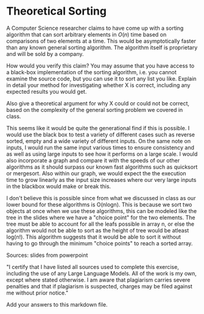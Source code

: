 # Theoretical Sorting

A Computer Science researcher claims to have come up with a sorting algorithm
that can sort arbitrary elements in $O(n)$ time based on comparisons of two
elements at a time. This would be asymptotically faster than any known general
sorting algorithm. The algorithm itself is proprietary and will be sold by a
company.

How would you verify this claim? You may assume that you have access to a
black-box implementation of the sorting algorithm, i.e. you cannot examine the
source code, but you can use it to sort any list you like. Explain in detail
your method for investigating whether X is correct, including any expected
results you would get.

Also give a theoretical argument for why X could or could not be correct, based
on the complexity of the general sorting problem we covered in class.

This seems like it would be quite the generational find if this is possible. I would use the black box to test a variety of different cases such as reverse sorted, empty and a wide variety of different inputs. On the same note on inputs, I would run the same input various times to ensure consistency and as well as using large inputs to see how it performs on a large scale. I would also incorporate a graph and compare it with the speeds of our other algorithms as it should surpass our known fast algorithms such as quicksort or mergesort. Also within our graph, we would expect the the execution time to grow linearly as the input size increases where our very large inputs in the blackbox would make or break this. 

I don't believe this is possible since from what we discussed in class as our lower bound for these algorithms is O(nlogn). This is because we sort two objects at once when we use these algorithms, this can be modeled like the tree in the slides where we have a "choice point" for the two elements. The tree must be able to account for all the leafs possible in array n, or else the algorithm would not be able to sort as the height of tree would be atleast log(n!). This algorithm suggests that it would be able to sort it without having to go through the minimum "choice points" to reach a sorted array. 

Sources:
slides from powerpoint

"I certify that I have listed all sources used to complete this exercise, including the use of any Large Language Models. All of the work is my own, except where stated otherwise. I am aware that plagiarism carries severe penalties and that if plagiarism is suspected, charges may be filed against me without prior notice."



Add your answers to this markdown file.
